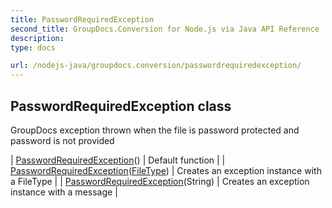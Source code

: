 ```yaml
---
title: PasswordRequiredException
second_title: GroupDocs.Conversion for Node.js via Java API Reference
description: 
type: docs

url: /nodejs-java/groupdocs.conversion/passwordrequiredexception/
---
```


## PasswordRequiredException class

 GroupDocs exception thrown when the file is password protected and password is not provided
 
| [PasswordRequiredException](passwordrequiredexception)() | Default function |
| [PasswordRequiredException](passwordrequiredexception)([FileType](../filetype)) | Creates an exception instance with a FileType |
| [PasswordRequiredException](passwordrequiredexception)(String) | Creates an exception instance with a message |
